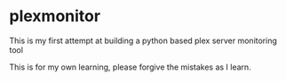 # plexmonitor
This is my first attempt at building a python based plex server monitoring tool

This is for my own learning, please forgive the mistakes as I learn.
